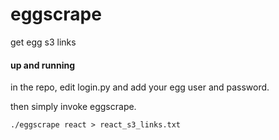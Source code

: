 # eggscrape
get egg s3 links


#### up and running
in the repo, edit login.py and add your egg user and password.

then simply invoke eggscrape.

```
./eggscrape react > react_s3_links.txt
```
